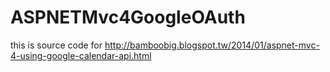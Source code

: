 ASPNETMvc4GoogleOAuth
=====================

this is source code for http://bamboobig.blogspot.tw/2014/01/aspnet-mvc-4-using-google-calendar-api.html 
